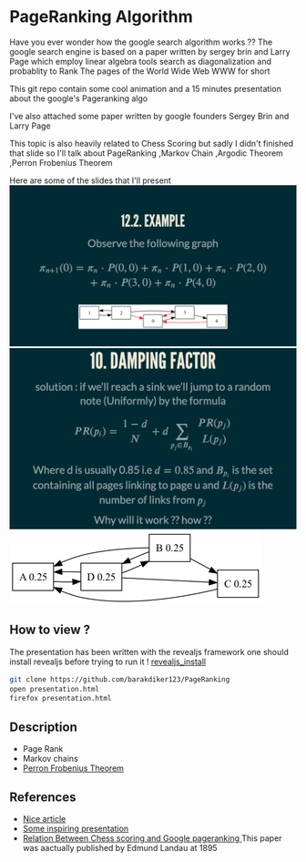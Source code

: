 # PageRanking Algorithm 
Have you ever wonder how the google search algorithm works ?? 
The google search engine is based on a paper written by sergey brin and Larry Page 
which employ linear algebra tools search as diagonalization and probablity to Rank The pages of the World Wide Web 
WWW for short 

This git repo contain some cool animation and a 15 minutes 
presentation about the google's Pageranking algo 

I've also attached some paper written by google founders Sergey Brin and Larry Page 

This topic is also heavily related to Chess Scoring but sadly I didn't finished that slide 
so I'll talk about PageRanking ,Markov Chain ,Argodic Theorem ,Perron Frobenius Theorem 


Here are some of the slides that I'll present 
![](show_demo/show_presentation.png)
![](show_demo/show_presentation2.png)
![](simple_example.png)

## How to view ? 
The presentation has been written with the revealjs framework 
one should install revealjs before trying to run it ! 
[revealjs_install](https://revealjs.com/installation/)

``` sh
git clone https://github.com/barakdiker123/PageRanking
open presentation.html
firefox presentation.html
```


## Description 
* Page Rank
* Markov chains 
* [Perron Frobenius Theorem](https://en.wikipedia.org/wiki/Perron%E2%80%93Frobenius_theorem)

## References
* [Nice article](https://math.uchicago.edu/~may/VIGRE/VIGRE2007/REUPapers/FINALFULL/Casarotto.pdf)
* [Some inspiring presentation](https://www2.math.upenn.edu/~kazdan/312F12/JJ/MarkovChains/markov_google.pdf)
* [Relation Between Chess scoring and Google pageranking ](https://arxiv.org/pdf/2210.17300.pdf)
This paper was aactually published by Edmund Landau at 1895 
